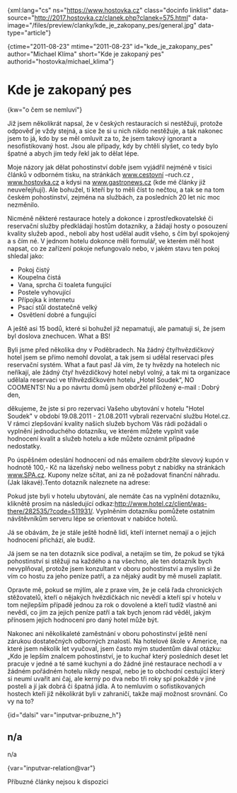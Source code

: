 
{xml:lang="cs" ns="https://www.hostovka.cz" class="docinfo linklist" data-source="http://2017.hostovka.cz/clanek.php?clanek=575.html" data-image="/files/preview/clanky/kde\_je\_zakopany_pes/general.jpg" data-type="article"}

{ctime="2011-08-23" mtime="2011-08-23" id="kde\_je\_zakopany\_pes" author="Michael Klíma" short="Kde je zakopaný pes" authorid="hostovka/michael\_klima"}

# Kde je zakopaný pes

<!-- generated attribute kw by user_updatekw.sh on 2020-07-05, do not edit -->

{kw="o čem se nemluví"}

Již jsem několikrát napsal, že v českých restauracích si nestěžuji, protože odpověď je vždy stejná, a sice že si u nich nikdo nestěžuje, a tak nakonec jsem to já, kdo by se měl omluvit za to, že jsem takový ignorant a nesofistikovaný host. Jsou ale případy, kdy by chtěli slyšet, co tedy bylo špatné a abych jim tedy řekl jak to dělat lépe.

Moje názory jak dělat pohostinství dobře jsem vyjádřil nejméně v tisíci článků v odborném tisku, na stránkách www.cestovní –ruch.cz , www.hostovka.cz a kdysi na www.gastronews.cz (kde mé články již neuveřejňují). Ale bohužel, ti kteří by to měli číst to nečtou, a tak se na tom českém pohostinství, zejména na službách, za posledních 20 let nic moc nezměnilo.

Nicméně některé restaurace hotely a dokonce i zprostředkovatelské či reservační služby předkládají hostům dotazníky, a žádají hosty o posouzení kvality služeb apod., neboli aby host udělal audit všeho, s čím byl spokojený a s čím né. V jednom hotelu dokonce měli formulář, ve kterém měl host napsat, co ze zařízení pokoje nefungovalo nebo, v jakém stavu ten pokoj shledal jako:

  * Pokoj čistý
  * Koupelna čistá
  * Vana, sprcha či toaleta fungující
  * Postele vyhovující
  * Přípojka k internetu
  * Psací stůl dostatečně velký
  * Osvětlení dobré a fungující

A ještě asi 15 bodů, které si bohužel již nepamatuji, ale pamatuji si, že jsem byl doslova znechucen. What a BS! 

Byli jsme před několika dny v Poděbradech. Na žádný čtyřhvězdičkový hotel jsem se přímo nemohl dovolat, a tak jsem si udělal reservaci přes reservační systém. What a faut pas! Já vím, že ty hvězdy na hotelech nic neříkají, ale žádný čtyř hvězdičkový hotel nebyl volný, a tak mi ta organizace udělala reservaci ve tříhvězdičkovém hotelu „Hotel Soudek“, NO COOMENTS! Nu a po návrtu domů jsem obdržel přiložený e-mail : Dobrý den,

děkujeme, že jste si pro rezervaci Vašeho ubytování v hotelu "Hotel Soudek" v období 19.08.2011 - 21.08.2011 vybrali rezervační službu Hotel.cz. V rámci zlepšování kvality našich služeb bychom Vás rádi požádali o vyplnění jednoduchého dotazníku, ve kterém můžete vyplnit vaše hodnocení kvalit a služeb hotelu a kde můžete oznámit případné nedostatky.

Po úspěšném odeslání hodnocení od nás emailem obdržíte slevový kupón v hodnotě 100,- Kč na lázeňský nebo wellness pobyt z nabídky na stránkách www.SPA.cz. Kupony nelze sčítat, ani za ně požadovat finanční náhradu. (Jak lákavé).Tento dotazník naleznete na adrese:

Pokud jste byli v hotelu ubytování, ale nemáte čas na vyplnění dotazníku, kliknětě prosím na následující odkaz:http://www.hotel.cz/client/was-there/282535/?code=511931/. Vyplněním dotazníku pomůžete ostatním návštěvníkům serveru lépe se orientovat v nabídce hotelů.

Já se obávám, že je stále ještě hodně lidí, kteří internet nemají a o jejich hodnocení přichází, ale budiž.

Já jsem se na ten dotazník sice podíval, a netajím se tím, že pokud se týká pohostinství si stěžuji na každého a na všechno, ale ten dotazník bych nevyplňoval, protože jsem konzultant v oboru pohostinství a myslím si že vím co hostu za jeho peníze patří, a za nějaký audit by mě museli zaplatit.

Opravte mě, pokud se mýlím, ale z praxe vím, že je celá řada chronických stěžovatelů, kteří o nějakých hvězdičkách nic nevědí a kteří spí v hotelu v tom nejlepším případě jednou za rok o dovolené a kteří tudíž vlastně ani nevědí, co jim za jejich peníze patří a tak bych jenom rád věděl, jakým přínosem jejich hodnocení pro daný hotel může být.

Nakonec ani několikaleté zaměstnání v oboru pohostinství ještě není zárukou dostatečných odborných znalostí. Na hotelové škole v Americe, na které jsem několik let vyučoval, jsem často mým studentům dával otázku: „Kdo je lepším znalcem pohostinství, je to kuchař který posledních deset let pracuje v jedné a té samé kuchyni a do žádné jiné restaurace nechodí a v žádném pořádném hotelu nikdy nespal, nebo je to obchodní cestující který si neumí uvařit ani čaj, ale kerný po dva nebo tři roky spí pokaždé v jiné posteli a jí jak dobrá či špatná jídla. A to nemluvím o sofistikovaných hostech kteří již několikrát byli v zahraničí, takže mají možnost srovnání. Co vy na to?

{id="dalsi" var="inputvar-pribuzne_h"}

## n/a

n/a

{var="inputvar-relation@var"}

Příbuzné články nejsou k dispozici

